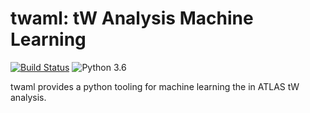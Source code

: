 # twaml: tW Analysis Machine Learning

[![Build Status](https://travis-ci.org/drdavis/twanet.svg?branch=master)](https://travis-ci.org/drdavis/twanet)
![Python 3.6](https://img.shields.io/badge/python-3.6-blue.svg)

twaml provides a python tooling for machine learning the in ATLAS tW
analysis.
